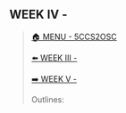 ## WEEK IV - 

>[🏠 MENU - 5CCS2OSC](year2/5ccs2osc.md)
>
>[⬅️ WEEK III - ](year2/5ccs2osc/w3.md)
>
>[➡️ WEEK V - ](year2/5ccs2osc/w5.md)
>
>Outlines:

